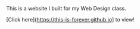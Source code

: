 This is a website I built for my Web Design class.

[Click here](https://this-is-forever.github.io] to view!
